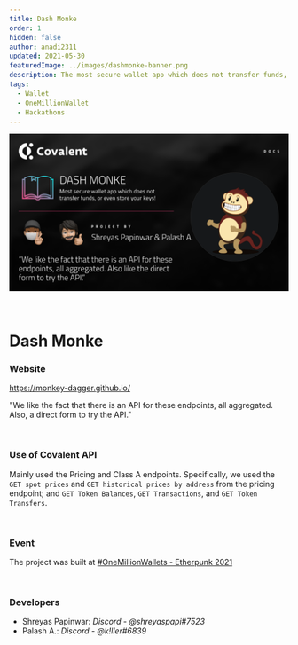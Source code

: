 ```yaml
---
title: Dash Monke
order: 1
hidden: false
author: anadi2311
updated: 2021-05-30
featuredImage: ../images/dashmonke-banner.png
description: The most secure wallet app which does not transfer funds, or even store your keys!
tags:
  - Wallet
  - OneMillionWallet
  - Hackathons
---
```


![Dash Monke Banner](../images/dashmonke-banner.png)

&nbsp;
# Dash Monke

### Website
https://monkey-dagger.github.io/

<Aside>

"We like the fact that there is an API for these endpoints, all aggregated. Also, a direct form to try the API."

</Aside>

&nbsp;
### Use of Covalent API
Mainly used the Pricing and Class A endpoints. Specifically, we used the `GET spot prices` and `GET historical prices by address` from the pricing endpoint; and `GET Token Balances`, `GET Transactions`, and `GET Token Transfers`.

&nbsp;
### Event
The project was built at [#OneMillionWallets - Etherpunk 2021](https://www.covalenthq.com/blog/etherpunk-winners-announcement/)

&nbsp;
### Developers

- Shreyas Papinwar: *Discord - @shreyaspapi#7523*
- Palash A.: *Discord - @k!ller#6839*

